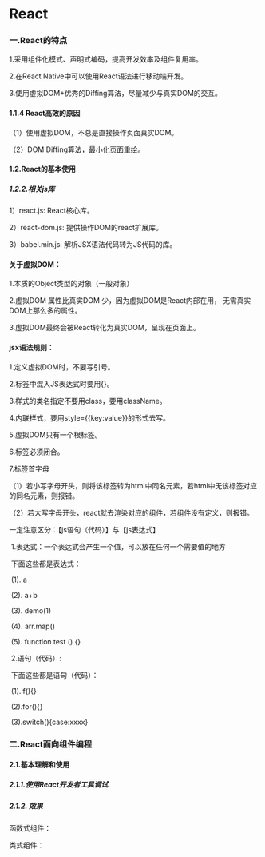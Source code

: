 # React

### 一.React的特点

1.采用组件化模式、声明式编码，提高开发效率及组件复用率。

2.在React Native中可以使用React语法进行移动端开发。

3.使用虚拟DOM+优秀的Diffing算法，尽量减少与真实DOM的交互。



#### 1.1.4 React高效的原因

（1）使用虚拟DOM，不总是直接操作页面真实DOM。

（2）DOM Diffing算法，最小化页面重绘。



#### 1.2.React的基本使用



##### 1.2.2.相关js库

1）react.js: React核心库。

2）react-dom.js: 提供操作DOM的react扩展库。

3）babel.min.js: 解析JSX语法代码转为JS代码的库。



#### 关于虚拟DOM：

1.本质的Object类型的对象（一般对象）

2.虚拟DOM 属性比真实DOM 少，因为虚拟DOM是React内部在用， 无需真实DOM上那么多的属性。

3.虚拟DOM最终会被React转化为真实DOM，呈现在页面上。



#### jsx语法规则：

1.定义虚拟DOM时，不要写引号。

2.标签中混入JS表达式时要用{}。

3.样式的类名指定不要用class，要用className。

4.内联样式，要用style={{key:value}}的形式去写。

5.虚拟DOM只有一个根标签。

6.标签必须闭合。

7.标签首字母

​	（1）若小写字母开头，则将该标签转为html中同名元素，若html中无该标签对应的同名元素，则报错。

​	（2）若大写字母开头，react就去渲染对应的组件，若组件没有定义，则报错。

一定注意区分：【js语句（代码）】与【js表达式】

​	1.表达式：一个表达式会产生一个值，可以放在任何一个需要值的地方

​		下面这些都是表达式：

​			(1). a

​			(2). a+b

​			(3). demo(1)

​			(4). arr.map()

​			(5). function test () {}

​	2.语句（代码）:

​		下面这些都是语句（代码）：

​			(1).if(){}

​			(2).for(){}

​			(3).switch(){case:xxxx}



### 二.React面向组件编程

#### 2.1.基本理解和使用

##### 2.1.1.使用React开发者工具调试

##### 2.1.2. 效果

函数式组件：

类式组件：